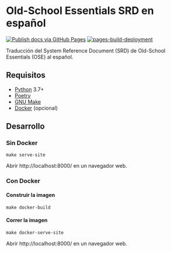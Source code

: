 # Old-School Essentials SRD en español
[![Publish docs via GitHub Pages](https://github.com/logoff/ose-srd-es/actions/workflows/build.yml/badge.svg)](https://github.com/logoff/ose-srd-es/actions/workflows/build.yml) [![pages-build-deployment](https://github.com/logoff/ose-srd-es/actions/workflows/pages/pages-build-deployment/badge.svg?branch=gh-pages)](https://github.com/logoff/ose-srd-es/actions/workflows/pages/pages-build-deployment)

Traducción del System Reference Document (SRD) de Old-School Essentials (OSE) al español.

## Requisitos

* [Python](https://www.python.org/) 3.7+
* [Poetry](https://python-poetry.org/)
* [GNU Make](https://www.gnu.org/software/make/)
* [Docker](https://www.docker.com/) (opcional)

## Desarrollo

### Sin Docker

```
make serve-site
```

Abrir http://localhost:8000/ en un navegador web.


### Con Docker

#### Construir la imagen

```
make docker-build
```

#### Correr la imagen

```
make docker-serve-site
```

Abrir http://localhost:8000/ en un navegador web.

